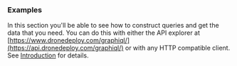 ### Examples

In this section you'll be able to see how to construct queries and get the data that you need. You can do this with either the API explorer at [https://www.dronedeploy.com/graphiql/](https://api.dronedeploy.com/graphiql/) or with any HTTP compatible client. See [Introduction](/README.md) for details.



